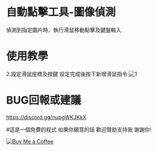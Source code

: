 # 自動點擊工具-圖像偵測

偵測到指定圖片時，執行滑鼠移動點擊及鍵盤輸入

# 使用教學
2.設定滑鼠座標及按鍵 設定完成後按下新增滑鼠指令 ![1](https://github.com/user-attachments/assets/bda2d45a-7211-47a8-8dd5-150367e58da8)


# BUG回報或建議
https://discord.gg/nupgWKJKkX

#這是一個免費的程式 如果你願意的話 歡迎贊助支持我 謝謝你!

[![Buy Me a Coffee](https://www.buymeacoffee.com/assets/img/custom_images/orange_img.png)](https://www.buymeacoffee.com/dreamtv)
